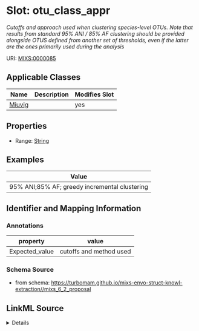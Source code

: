 # Slot: otu_class_appr


_Cutoffs and approach used when clustering species-level OTUs. Note that results from standard 95% ANI / 85% AF clustering should be provided alongside OTUS defined from another set of thresholds, even if the latter are the ones primarily used during the analysis_



URI: [MIXS:0000085](https://w3id.org/mixs/0000085)



<!-- no inheritance hierarchy -->




## Applicable Classes

| Name | Description | Modifies Slot |
| --- | --- | --- |
[Miuvig](Miuvig.md) |  |  yes  |







## Properties

* Range: [String](String.md)






## Examples

| Value |
| --- |
| 95% ANI;85% AF; greedy incremental clustering |

## Identifier and Mapping Information





### Annotations

| property | value |
| --- | --- |
| Expected_value | cutoffs and method used |



### Schema Source


* from schema: https://turbomam.github.io/mixs-envo-struct-knowl-extraction//mixs_6_2_proposal




## LinkML Source

<details>
```yaml
name: otu_class_appr
annotations:
  Expected_value:
    tag: Expected_value
    value: cutoffs and method used
description: Cutoffs and approach used when clustering species-level OTUs. Note that
  results from standard 95% ANI / 85% AF clustering should be provided alongside OTUS
  defined from another set of thresholds, even if the latter are the ones primarily
  used during the analysis
title: OTU classification approach
notes:
- classification
- otu
examples:
- value: 95% ANI;85% AF; greedy incremental clustering
in_subset:
- sequencing
from_schema: https://turbomam.github.io/mixs-envo-struct-knowl-extraction//mixs_6_2_proposal
rank: 1000
string_serialization: '{ANI cutoff};{AF cutoff};{clustering method}'
slot_uri: MIXS:0000085
multivalued: false
alias: otu_class_appr
domain_of:
- Miuvig
range: string

```
</details>